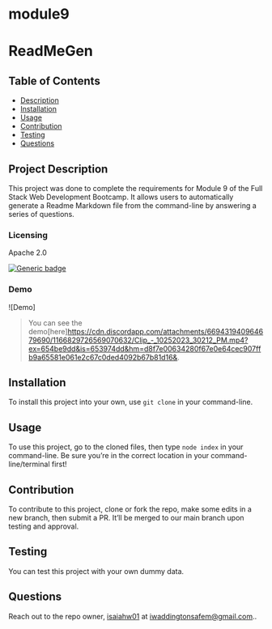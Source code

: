 # module9
# ReadMeGen

  ## Table of Contents
  - [Description](#project-description)
  - [Installation](#installation)
  - [Usage](#usage)
  - [Contribution](#contribution)
  - [Testing](#testing)
  - [Questions](#questions)


  ## Project Description
  This project was done to complete the requirements for Module 9 of the Full Stack Web Development Bootcamp. It allows users to automatically generate a Readme Markdown file from the command-line by answering a series of questions.
  
  ### Licensing 
  Apache 2.0
  
  [![Generic badge](https://img.shields.io/badge/License-Apache&ensp;2.0-green.svg)](https://choosealicense.com/licenses/apache-2.0/.)
  
   
  
  
  ### Demo 
  ![Demo]
  > You can see the demo[here]https://cdn.discordapp.com/attachments/669431940964679690/1166829726569070632/Clip_-_10252023_30212_PM.mp4?ex=654be9dd&is=653974dd&hm=d8f7e00634280f67e0e64cec907ffb9a65581e061e2c67c0ded4092b67b81d16&.
  

  ## Installation 
  To install this project into your own, use `git clone` in your command-line.

  ## Usage 
  To use this project, go to the cloned files, then type `node index` in your command-line. Be sure you’re in the correct location in your command-line/terminal first!

  ## Contribution
  To contribute to this project, clone or fork the repo, make some edits in a new branch, then submit a PR. It’ll be merged to our main branch upon testing and approval.

  ## Testing
  You can test this project with your own dummy data.

  ## Questions
  Reach out to the repo owner, [isaiahw01](https://github.com/isaiahw01) at iwaddingtonsafem@gmail.com..
  